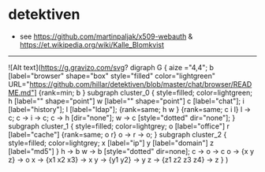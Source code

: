 # detektiven
* see https://github.com/martinpaljak/x509-webauth &amp; https://et.wikipedia.org/wiki/Kalle_Blomkvist

----

![Alt text](https://g.gravizo.com/svg?
digraph G {
  aize ="4,4";
  b [label="browser" shape="box" style="filled" color="lightgreen" URL="https://github.com/hillar/detektiven/blob/master/chat/browser/README.md"]
  {rank=min; b }
	subgraph cluster_0 {
		style=filled;
		color=lightgreen;
    h [label="" shape="point"]
    w [label="" shape="point"]
    c [label="chat"];
    i [label="history"];
    l [label="ldap"];
    {rank=same; h w }
    {rank=same; c i l}
    l -> c;
    c -> i -> c;
    c -> h [dir="none"];
    w -> c [style="dotted" dir="none"];
	}
  subgraph cluster_1 {
		style=filled;
		color=lightgrey;
    o [label="office"]
    r [label="cache"]
    {rank=same; o r}
    o -> r -> o;
  }
  subgraph cluster_2 {
    style=filled;
    color=lightgrey;
    x [label="ip"]
    y [label="domain"]
    z [label="md5"]
  }
  h -> b
  w -> b [style="dotted" dir=none];
  c -> o -> c
  o -> {x y z} -> o
  x -> {x1 x2 x3} -> x
  y -> {y1 y2} -> y
  z -> {z1 z2 z3 z4} -> z
}
)
